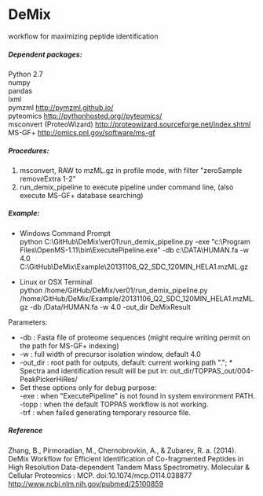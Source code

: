 DeMix
=====

workflow for maximizing peptide identification 

##### Dependent packages:  

Python 2.7  
numpy  
pandas   
lxml   
pymzml http://pymzml.github.io/  
pyteomics http://pythonhosted.org//pyteomics/   
msconvert (ProteoWizard) http://proteowizard.sourceforge.net/index.shtml    
MS-GF+ http://omics.pnl.gov/software/ms-gf   


##### Procedures:
1. msconvert, RAW to mzML.gz in profile mode, with filter "zeroSample removeExtra 1-2"  
2. run_demix_pipeline to execute pipeline under command line, (also execute MS-GF+ database searching)   



##### Example:

* Windows Command Prompt   
python C:\GitHub\DeMix\ver01\run_demix_pipeline.py -exe "c:\Program Files\OpenMS-1.11\bin\ExecutePipeline.exe" -db c:\DATA\HUMAN.fa -w 4.0 C:\GitHub\DeMix\Example\20131106_Q2_SDC_120MIN_HELA1.mzML.gz

* Linux or OSX Terminal   
python /home/GitHub/DeMix/ver01/run_demix_pipeline.py /home/GitHub/DeMix/Example/20131106_Q2_SDC_120MIN_HELA1.mzML.gz -db /Data/HUMAN.fa -w 4.0 -out_dir DeMixResult

Parameters: 
*   -db : Fasta file of proteome sequences (might require writing permit on the path for MS-GF+ indexing) 
*   -w : full width of precursor isolation window, default 4.0  
*   -out_dir : root path for outputs, default: current working path ".";  * Spectra and identification result will be put in: out_dir/TOPPAS_out/004-PeakPickerHiRes/
* Set these options only for debug purpose:   
-exe : when "ExecutePipeline" is not found in system environment PATH.  
-topp : when the default TOPPAS workflow is not working.   
-trf : when failed generating temporary resource file. 

##### Reference
Zhang, B., Pirmoradian, M., Chernobrovkin, A., & Zubarev, R. a. (2014). DeMix Workflow for Efficient Identification of Co-fragmented Peptides in High Resolution Data-dependent Tandem Mass Spectrometry. Molecular & Cellular Proteomics : MCP. doi:10.1074/mcp.O114.038877      
http://www.ncbi.nlm.nih.gov/pubmed/25100859



